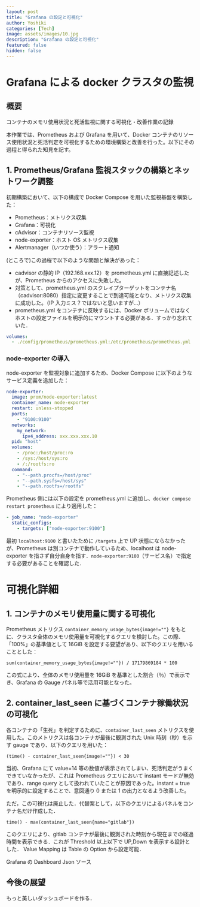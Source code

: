 ```yaml
---
layout: post
title: "Grafana の設定と可視化"
author: Yoshiki
categories: [Tech]
image: assets/images/10.jpg
description: "Grafana の設定と可視化"
featured: false
hidden: false
---
```


# Grafana による docker クラスタの監視

## 概要

コンテナのメモリ使用状況と死活監視に関する可視化・改善作業の記録

本作業では、Prometheus および Grafana を用いて、Docker コンテナのリソース使用状況と死活判定を可視化するための環境構築と改善を行った。以下にその過程と得られた知見を記す。

## 1. Prometheus/Grafana 監視スタックの構築とネットワーク調整

初期構築において、以下の構成で Docker Compose を用いた監視基盤を構築した：

- Prometheus：メトリクス収集
- Grafana：可視化
- cAdvisor：コンテナリソース監視
- node-exporter：ホスト OS メトリクス収集
- Alertmanager（いつか使う）：アラート通知

(ところで)この過程で以下のような問題と解決があった：

- cadvisor の静的 IP（192.168.xxx.12）を prometheus.yml に直接記述したが、Prometheus からのアクセスに失敗した。
- 対策として、prometheus.yml のスクレイプターゲットをコンテナ名（cadvisor:8080）指定に変更することで到達可能となり、メトリクス収集に成功した。（IP 入力ミス？ではないと思いますが...）
- prometheus.yml をコンテナに反映するには、Docker ボリュームではなくホストの設定ファイルを明示的にマウントする必要がある．すっかり忘れていた．

```yaml
volumes:
  - ./config/prometheus/prometheus.yml:/etc/prometheus/prometheus.yml
```

### node-exporter の導入

node-exporter を監視対象に追加するため、Docker Compose に以下のようなサービス定義を追加した：

```yaml
node-exporter:
  image: prom/node-exporter:latest
  container_name: node-exporter
  restart: unless-stopped
  ports:
    - "9100:9100"
  networks:
    my_network:
      ipv4_address: xxx.xxx.xxx.10
  pid: "host"
  volumes:
    - /proc:/host/proc:ro
    - /sys:/host/sys:ro
    - /:/rootfs:ro
  command:
    - "--path.procfs=/host/proc"
    - "--path.sysfs=/host/sys"
    - "--path.rootfs=/rootfs"
```

Prometheus 側には以下の設定を prometheus.yml に追加し、`docker compose restart prometheus` により適用した：

```yaml
- job_name: "node-exporter"
  static_configs:
    - targets: ["node-exporter:9100"]
```

最初 `localhost:9100` と書いたために `/targets` 上で UP 状態にならなかったが、Prometheus は別コンテナで動作しているため、localhost は node-exporter を指さず自分自身を指す．`node-exporter:9100`（サービス名）で指定する必要があることを確認した．

# 可視化詳細

## 1. コンテナのメモリ使用量に関する可視化

Prometheus メトリクス `container_memory_usage_bytes{image!=""}` をもとに、クラスタ全体のメモリ使用量を可視化するクエリを検討した。この際、「100%」の基準値として 16GiB を設定する要望があり、以下のクエリを用いることとした：

```
sum(container_memory_usage_bytes{image!=""}) / 17179869184 * 100
```

この式により、全体のメモリ使用量を 16GiB を基準とした割合（％）で表示でき、Grafana の Gauge パネル等で活用可能となった。

## 2. container_last_seen に基づくコンテナ稼働状況の可視化

各コンテナの「生死」を判定するために、`container_last_seen` メトリクスを使用した。このメトリクスは各コンテナが最後に観測された Unix 時刻（秒）を示す gauge であり、以下のクエリを用いた：

```
(time() - container_last_seen{image!=""}) < 30
```

当初、Grafana にて value=14 等の数値が表示されてしまい、死活判定がうまくできていなかったが、これは Prometheus クエリにおいて instant モードが無効であり、range query として扱われていたことが原因であった。instant = true を明示的に設定することで、意図通り 0 または 1 の出力となるよう改善した。

ただ，この可視化は廃止した．代替案として，以下のクエリによるパネルをコンテナ名だけ作成した．

```
time() - max(container_last_seen{name="gitlab"})
```

このクエリにより、gitlab コンテナが最後に観測された時刻から現在までの経過時間を表示できる．これが Threshold 以上以下で UP,Down を表示する設計とした．
Value Mapping は Table の Option から設定可能．

Grafana の Dashboard Json ソース

## 今後の展望

もっと美しいダッシュボードを作る．
